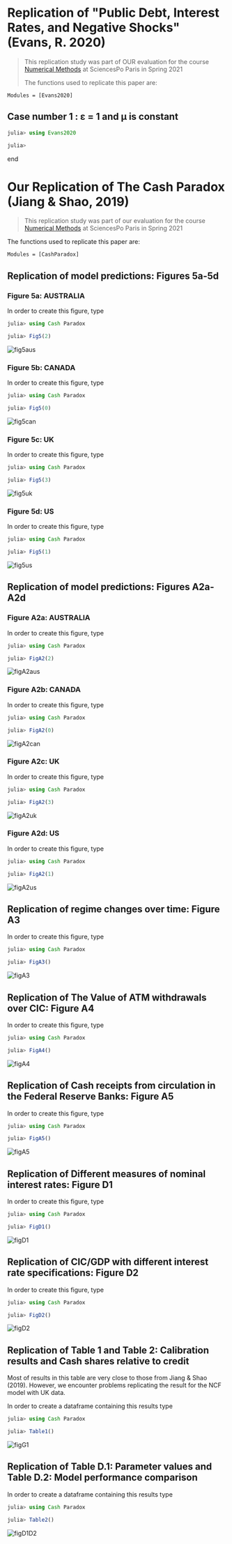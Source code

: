 # Replication of "Public Debt, Interest Rates, and Negative Shocks" (Evans, R. 2020) 

> This replication study was part of OUR evaluation for the course [Numerical Methods](https://floswald.github.io/NumericalMethods/) at SciencesPo Paris in Spring 2021
> 
> The functions used to replicate this paper are:

```@autodocs
Modules = [Evans2020]
```

## Case number 1 : &epsilon; = 1 and &mu; is constant

```julia
julia> using Evans2020

julia> 
```

end


# Our Replication of The Cash Paradox (Jiang & Shao, 2019)

> This replication study was part of our evaluation for the course [Numerical Methods](https://floswald.github.io/NumericalMethods/) at SciencesPo Paris in Spring 2021

The functions used to replicate this paper are:

```@autodocs
Modules = [CashParadox]
```

## Replication of model predictions: Figures 5a-5d

### Figure 5a: AUSTRALIA

In order to create this figure, type

```julia
julia> using Cash Paradox

julia> Fig5(2)
```

![fig5aus](./assets/fig5aus.png)

### Figure 5b: CANADA

In order to create this figure, type

```julia
julia> using Cash Paradox

julia> Fig5(0)
```

![fig5can](./assets/fig5can.png)

### Figure 5c:  UK

In order to create this figure, type

```julia
julia> using Cash Paradox

julia> Fig5(3)
```

![fig5uk](./assets/fig5uk.png)

### Figure 5d: US

In order to create this figure, type

```julia
julia> using Cash Paradox

julia> Fig5(1)
```
![fig5us](./assets/fig5us.png)


## Replication of model predictions: Figures A2a-A2d


### Figure A2a: AUSTRALIA

In order to create this figure, type

```julia
julia> using Cash Paradox

julia> FigA2(2)
```

![figA2aus](./assets/figA2aus.png)

### Figure A2b: CANADA

In order to create this figure, type

```julia
julia> using Cash Paradox

julia> FigA2(0)
```

![figA2can](./assets/figA2can.png)

### Figure A2c:  UK

In order to create this figure, type

```julia
julia> using Cash Paradox

julia> FigA2(3)
```
![figA2uk](./assets/figA2uk.png)

### Figure A2d: US

In order to create this figure, type

```julia
julia> using Cash Paradox

julia> FigA2(1)
```

![figA2us](./assets/figA2us.png)



## Replication of regime changes over time: Figure A3

In order to create this figure, type

```julia
julia> using Cash Paradox

julia> FigA3()
```

![figA3](./assets/figA3.png)

## Replication of The Value of ATM withdrawals over CIC: Figure A4

In order to create this figure, type

```julia
julia> using Cash Paradox

julia> FigA4()
```

![figA4](./assets/figA4.png)


## Replication of Cash receipts from circulation in the Federal Reserve Banks: Figure A5

In order to create this figure, type

```julia
julia> using Cash Paradox

julia> FigA5()
```

![figA5](./assets/figA5.png)


## Replication of Different measures of nominal interest rates: Figure D1

In order to create this figure, type

```julia
julia> using Cash Paradox

julia> FigD1()
```

![figD1](./assets/figD1.png)

## Replication of CIC/GDP with different interest rate specifications: Figure D2

In order to create this figure, type

```julia
julia> using Cash Paradox

julia> FigD2()
```
![figD2](./assets/figD2.png)

## Replication of Table 1 and Table 2: Calibration results and Cash shares relative to credit 

Most of results in this table are very close to those from Jiang & Shao (2019). However, we encounter problems replicating the result for the NCF model with UK data.

In order to create a dataframe containing this results type

```julia
julia> using Cash Paradox

julia> Table1()
```

![figG1](./assets/t1.png)

## Replication of Table D.1: Parameter values and Table D.2: Model performance comparison


In order to create a dataframe containing this results type

```julia
julia> using Cash Paradox

julia> Table2()
```

![figD1D2](./assets/t2.png)


